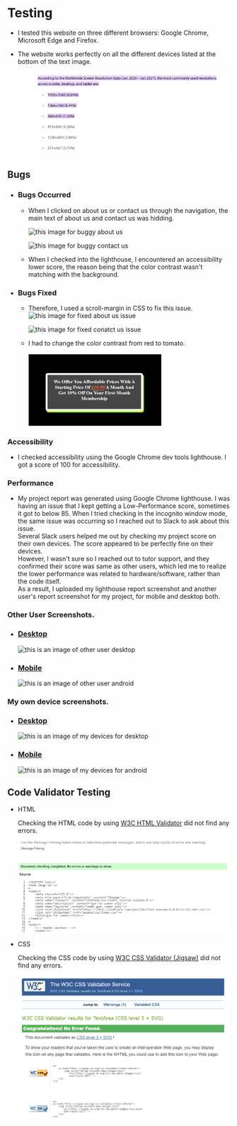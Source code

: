 # Testing

* I tested this website on three different browsers: Google Chrome, Microsoft Edge and Firefox.
* The website works perfectly on all the different devices listed at the bottom of the text image.

  ![this is an image showing website works on differnt sizes devices](assets/images/readme-images/devices-resolutions.png)

## Bugs
* ### Bugs Occurred
  * When I clicked on about us or contact us through the navigation, the main text of about us and contact us was hidding.

    ![this image for buggy about us](assets/images/readme-images/buggy-abt-us.)

    ![this image for buggy contact us](assets/images/readme-images/buggy-contact-us.)
  
  * When I checked into the lighthouse, I encountered an accessibility lower score, the reason being that the color contrast wasn't matching with the background.
 
* ### Bugs Fixed


  *  Therefore, I used a scroll-margin in CSS to fix this issue.
      ![this image for fixed about us issue](assets/images/readme-images/fixed-abt-us.)

     ![this image for fixed conatct us issue](assets/images/readme-images/fixed-conatct-us.)  

    * I had to change the color contrast from red to tomato.

      ![this image for bug color Issue](assets/images/readme-images/bug-color.png)

### Accessibility 

* I checked accessibility using the Google Chrome dev tools lighthouse. I got a score of 100 for accessibility.

### Performance
* My project report was generated using Google Chrome lighthouse. I was having an issue that I kept getting a Low-Performance score, sometimes it got to below 85. When I tried checking in the incognito window mode, the same issue was occurring so I reached out to Slack to ask about this issue.  
Several Slack users helped me out by checking my project score on their own devices. The score appeared to be perfectly fine on their devices.  
However, I wasn't sure so I reached out to tutor support, and they confirmed their score was same as other users, which led me to realize the lower performance was related to hardware/software, rather than the code itself.  
As a result, I uploaded my lighthouse report screenshot and another user's report screenshot for my project, for mobile and desktop both.      
 
 ### Other User Screenshots.
* ### [Desktop](assets/images/readme-images/other-user-lighthouse-dekstop.png)

    ![this is an image of other user desktop](assets/images/readme-images/other-user-lighthouse-dekstop.)
    
* ### [Mobile](assets/images/readme-images/other-user-lighthouse-phones.png)

  ![this is an image of other user android](assets/images/readme-images/other-user-lighthouse-phones.)

 ### My own device screenshots.
* ### [Desktop](assets/images/readme-images/my-lighthouse-desktop.png)

  ![this is an image of my devices for desktop](assets/images/readme-images/my-lighthouse-desktop.)
    
* ### [Mobile](assets/images/readme-images/my-lighthouse-phones.png)

  ![this is an image of my devices for android](assets/images/readme-images/my-lighthouse-phones.)

## Code Validator Testing
 * HTML 

    Checking the HTML code by using [W3C HTML Validator](https://validator.w3.org/#validate_by_input) did not find any errors.    
    
    ![this is an image of html code Validator text](assets/images/readme-images/html-validator.png)

 * CSS 

    Checking the CSS code by using [W3C CSS Validator (Jigsaw)](https://jigsaw.w3.org/css-validator/#validate_by_input) did not find any errors.  

    ![this is an image of css code Validator text](assets/images/readme-images/css-validator.png)